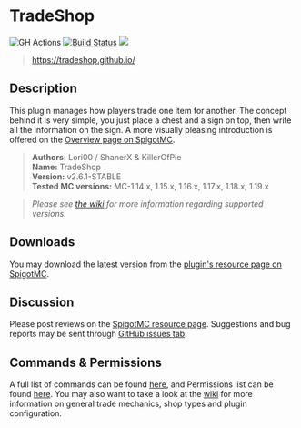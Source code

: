 # TradeShop

![GH Actions](https://github.com/Tradeshop/TradeShop/workflows/Java%20CI%20with%20Maven/badge.svg)
[![Build Status](https://jenkins.killerofpie.com/job/tradeshop/badge/icon?style=plastic&subject=TradeShop%20Jenkins)](https://jenkins.killerofpie.com/job/tradeshop/)
[![](https://jitpack.io/v/Tradeshop/TradeShop.svg)](https://jitpack.io/#Tradeshop/TradeShop)

> https://tradeshop.github.io/

## Description
This plugin manages how players trade one item for another. The concept behind it is very simple, you just place a chest and a sign on top, then write all the information on the sign. A more visually pleasing introduction is offered on the [Overview page on SpigotMC](https://www.spigotmc.org/resources/32762/).

> **Authors:** Lori00 / ShanerX & KillerOfPie<br/>
> **Name:** TradeShop<br/>
> **Version:** v2.6.1-STABLE<br/>
> **Tested MC versions:** MC-1.14.x, 1.15.x, 1.16.x, 1.17.x, 1.18.x, 1.19.x <br/>

>*Please see [the wiki](https://github.com/Tradeshop/TradeShop/wiki/Version-Support) for more information regarding supported versions.*

## Downloads
You may download the latest version from the [plugin's resource page on SpigotMC](https://www.spigotmc.org/resources/32762/).

## Discussion

Please post reviews on the [SpigotMC resource page](https://www.spigotmc.org/resources/32762/). Suggestions and bug
reports may be sent through [GitHub issues tab](https://github.com/SparklingComet/TradeShop/issues).

## Commands & Permissions
A full list of commands can be found [here](https://github.com/ShanerX/TradeShop/wiki/Commands), and Permissions list can be found [here](https://github.com/ShanerX/TradeShop/wiki/Permissions). You may also want to take a look at the [wiki](https://github.com/SparklingComet/TradeShop/wiki/) for more information on general trade mechanics, shop types and plugin configuration.
